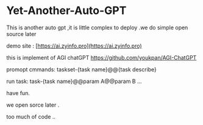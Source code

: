 # Yet-Another-Auto-GPT
This is another auto gpt ,it is little complex to deploy .we do simple open source later

demo site :
[https://ai.zyinfo.pro](https://ai.zyinfo.pro)


this is implement of AGI chatGPT
https://github.com/youkpan/AGI-ChatGPT

promopt cmmands:
taskset-{task name}@@{task describe}

run task:
task-{task name}@@param A@@param B ...


have fun.

we open sorce later .

too much of code ..

